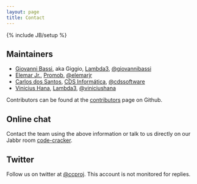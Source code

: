 ```yaml
---
layout: page
title: Contact
---
```

{% include JB/setup %}

## Maintainers

* [Giovanni Bassi](http://blog.lambda3.com.br/L3/giovannibassi/), aka Giggio, [Lambda3](http://www.lambda3.com.br), [@giovannibassi](http://twitter.com/giovannibassi)
* [Elemar Jr.](http://elemarjr.net/), [Promob](http://promob.com/), [@elemarjr](http://twitter.com/elemarjr)
* [Carlos dos Santos](http://carloscds.net/), [CDS Informática](http://www.cds-software.com.br/), [@cdssoftware](http://twitter.com/cdssoftware)
* [Vinicius Hana](https://blog.lambda3.com.br/L3/vinicius-hana/), [Lambda3](http://www.lambda3.com.br), [@viniciushana](http://twitter.com/viniciushana)

Contributors can be found at the [contributors](https://github.com/code-cracker/code-cracker/graphs/contributors) page on Github.

## Online chat

Contact the team using the above information or talk to us directly on our Jabbr room [code-cracker](https://jabbr.net/#/rooms/code-cracker).

## Twitter

Follow us on twitter at [@ccproj](http://twitter.com/ccproj). This account is not monitored for replies.
